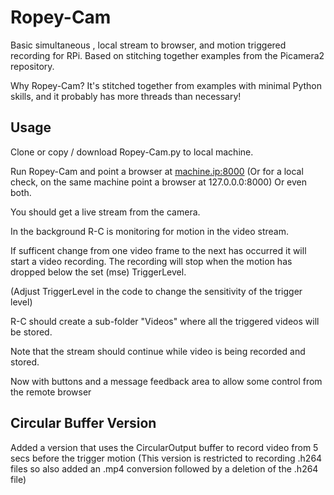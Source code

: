 # Ropey-Cam
Basic simultaneous , local stream to browser, and motion triggered recording for RPi. Based on stitching together examples from the Picamera2 repository.

Why Ropey-Cam?
It's stitched together from examples with minimal Python skills, and it probably has more threads than necessary!

## Usage
Clone or copy / download Ropey-Cam.py to local machine.

Run Ropey-Cam and point a browser at <machine.ip:8000>
(Or for a local check, on the same machine point a browser 
at 127.0.0.0:8000)  Or even both.

You should get a live stream from the camera.

In the background R-C is monitoring for motion in the video stream.

If sufficent change from one video frame to the next has occurred
it will start a video recording. The recording will stop when the 
motion has dropped below the set (mse) TriggerLevel.

(Adjust TriggerLevel in the code to change the sensitivity of the trigger level)

R-C should create a sub-folder "Videos" where all the triggered videos will be stored.

Note that the stream should continue while video is being recorded and stored.

Now with buttons and a message feedback area to allow some control from the remote browser

## Circular Buffer Version
Added a version that uses the CircularOutput buffer to record video from 5 secs before the trigger motion
(This version is restricted to recording .h264 files so also added an .mp4 conversion followed by
a deletion of the .h264 file)



